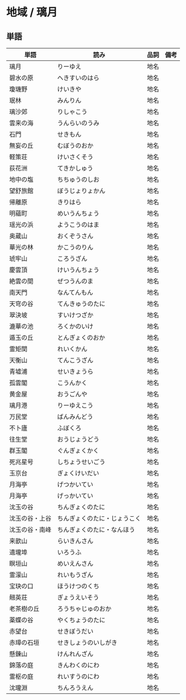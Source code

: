 # 地域 / 璃月

## 単語

|単語|読み|品詞|備考|
|---|---|---|---|
|璃月|りーゆえ|地名||
|碧水の原|へきすいのはら|地名||
|瓊璣野|けいきや|地名||
|珉林|みんりん|地名||
|璃沙郊|りしゃこう|地名||
|雲来の海|うんらいのうみ|地名||
|石門|せきもん|地名||
|無妄の丘|むぼうのおか|地名||
|軽策荘|けいさくそう|地名||
|荻花洲|てきかしゅう|地名||
|地中の塩|ちちゅうのしお|地名||
|望舒旅館|ぼうじょりょかん|地名||
|帰離原|きりはら|地名||
|明蘊町|めいうんちょう|地名||
|瑶光の浜|ようこうのはま|地名||
|奥蔵山|おくぞうさん|地名||
|華光の林|かこうのりん|地名||
|琥牢山|ころうざん|地名||
|慶雲頂|けいうんちょう|地名||
|絶雲の間|ぜつうんのま|地名||
|南天門|なんてんもん|地名||
|天穹の谷|てんきゅうのたに|地名||
|翠決坡|すいけつざか|地名||
|漉華の池|ろくかのいけ|地名||
|遁玉の丘|とんぎょくのおか|地名||
|霊矩関|れいくかん|地名||
|天衡山|てんこうざん|地名||
|青墟浦|せいきょうら|地名||
|孤雲閣|こうんかく|地名||
|黄金屋|おうごんや|地名||
|璃月港|りーゆえこう|地名||
|万民堂|ばんみんどう|地名||
|不卜廬|ふぼくろ|地名||
|往生堂|おうじょうどう|地名||
|群玉閣|ぐんぎょくかく|地名||
|死兆星号|しちょうせいごう|地名||
|玉京台|ぎょくけいだい|地名||
|月海亭|げつかいてい|地名||
|月海亭|げっかいてい|地名||
|沈玉の谷|ちんぎょくのたに|地名||
|沈玉の谷・上谷|ちんぎょくのたに・じょうこく|地名||
|沈玉の谷・南峰|ちんぎょくのたに・なんほう|地名||
|来歆山|らいきんさん|地名||
|遺瓏埠|いろうふ|地名||
|瞑垣山|めいえんさん|地名||
|霊濛山|れいもうざん|地名||
|宝玦の口|ほうけつのくち|地名||
|翹英荘|ぎょうえいそう|地名||
|老茶樹の丘|ろうちゃじゅのおか|地名||
|薬蝶の谷|やくちょうのたに|地名||
|赤望台|せきぼうだい|地名||
|赤璋の石垣|せきしょうのいしがき|地名||
|懸錬山|けんれんざん|地名||
|錦落の庭|きんわくのにわ|地名||
|霊枢の庭|れいすうのにわ|地名||
|沈瓏淵|ちんろうえん|地名||